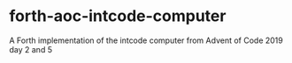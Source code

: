 # forth-aoc-intcode-computer
A Forth implementation of the intcode computer from Advent of Code 2019 day 2 and 5
